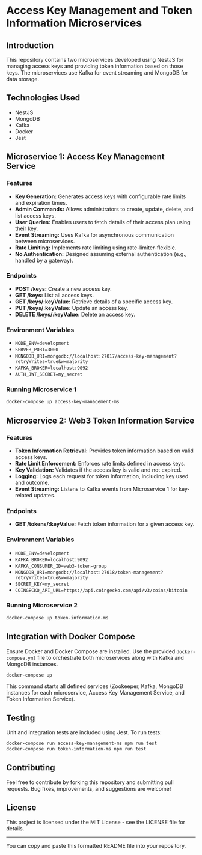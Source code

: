 
# Access Key Management and Token Information Microservices

## Introduction
This repository contains two microservices developed using NestJS for managing access keys and providing token information based on those keys. The microservices use Kafka for event streaming and MongoDB for data storage.

## Technologies Used
- NestJS
- MongoDB
- Kafka
- Docker
- Jest

## Microservice 1: Access Key Management Service

### Features
- **Key Generation:** Generates access keys with configurable rate limits and expiration times.
- **Admin Commands:** Allows administrators to create, update, delete, and list access keys.
- **User Queries:** Enables users to fetch details of their access plan using their key.
- **Event Streaming:** Uses Kafka for asynchronous communication between microservices.
- **Rate Limiting:** Implements rate limiting using rate-limiter-flexible.
- **No Authentication:** Designed assuming external authentication (e.g., handled by a gateway).

### Endpoints
- **POST /keys:** Create a new access key.
- **GET /keys:** List all access keys.
- **GET /keys/:keyValue:** Retrieve details of a specific access key.
- **PUT /keys/:keyValue:** Update an access key.
- **DELETE /keys/:keyValue:** Delete an access key.

### Environment Variables
- `NODE_ENV=development`
- `SERVER_PORT=3000`
- `MONGODB_URI=mongodb://localhost:27017/access-key-management?retryWrites=true&w=majority`
- `KAFKA_BROKER=localhost:9092`
- `AUTH_JWT_SECRET=my_secret`

### Running Microservice 1
```bash
docker-compose up access-key-management-ms
```

## Microservice 2: Web3 Token Information Service

### Features
- **Token Information Retrieval:** Provides token information based on valid access keys.
- **Rate Limit Enforcement:** Enforces rate limits defined in access keys.
- **Key Validation:** Validates if the access key is valid and not expired.
- **Logging:** Logs each request for token information, including key used and outcome.
- **Event Streaming:** Listens to Kafka events from Microservice 1 for key-related updates.

### Endpoints
- **GET /tokens/:keyValue:** Fetch token information for a given access key.

### Environment Variables
- `NODE_ENV=development`
- `KAFKA_BROKER=localhost:9092`
- `KAFKA_CONSUMER_ID=web3-token-group`
- `MONGODB_URI=mongodb://localhost:27018/token-management?retryWrites=true&w=majority`
- `SECRET_KEY=my_secret`
- `COINGECKO_API_URL=https://api.coingecko.com/api/v3/coins/bitcoin`

### Running Microservice 2
```bash
docker-compose up token-information-ms
```

## Integration with Docker Compose
Ensure Docker and Docker Compose are installed. Use the provided `docker-compose.yml` file to orchestrate both microservices along with Kafka and MongoDB instances.

```bash
docker-compose up
```
This command starts all defined services (Zookeeper, Kafka, MongoDB instances for each microservice, Access Key Management Service, and Token Information Service).

## Testing
Unit and integration tests are included using Jest. To run tests:

```bash
docker-compose run access-key-management-ms npm run test
docker-compose run token-information-ms npm run test
```

## Contributing
Feel free to contribute by forking this repository and submitting pull requests. Bug fixes, improvements, and suggestions are welcome!

## License
This project is licensed under the MIT License - see the LICENSE file for details.

---

You can copy and paste this formatted README file into your repository.
